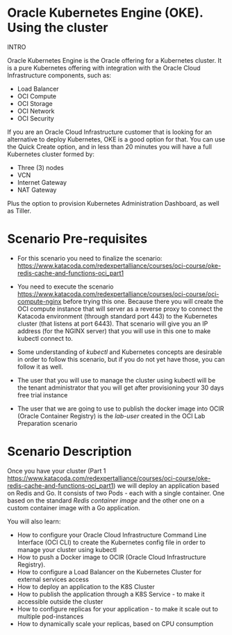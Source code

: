 # Oracle Kubernetes Engine (OKE). Using the cluster
INTRO

Oracle Kubernetes Engine is the Oracle offering for a Kubernetes cluster. It is a pure Kubernetes offering with integration with the Oracle Cloud Infrastructure 
components, such as:

- Load Balancer
- OCI Compute
- OCI Storage
- OCI Network
- OCI Security

If you are an Oracle Cloud Infrastructure customer that is looking for an alternative to deploy Kubernetes, OKE is a good option for that. You can use the 
Quick Create option, and in less than 20 minutes you will have a full Kubernetes cluster formed by:

- Three (3) nodes
- VCN
- Internet Gateway
- NAT Gateway

Plus the option to provision Kubernetes Administration Dashboard, as well as Tiller.

# Scenario Pre-requisites

- For this scenario you need to finalize the scenario: https://www.katacoda.com/redexpertalliance/courses/oci-course/oke-redis-cache-and-functions-oci_part1

- You need to execute the scenario https://www.katacoda.com/redexpertalliance/courses/oci-course/oci-compute-nginx before trying this one. Because there
you will create the OCI compute instance that will server as a reverse proxy to connect the Katacoda environment (through standard port 443) to the Kubernetes cluster (that listens at port 6443). That scenario will give you an IP address (for the NGINX server) that you will
use in this one to make kubectl connect to.

- Some understanding of *kubectl* and Kubernetes concepts are desirable in order to follow this scenario, but if you do not yet have those, you can follow it as well. 

- The user that you will use to manage the cluster using kubectl will be the tenant administrator that you will get after provisioning your 30 days free
trial instance

- The user that we are going to use to publish the docker image into OCIR (Oracle Container Registry) is the *lab-user* created in the OCI Lab Preparation scenario


# Scenario Description

Once you have your cluster (Part 1 https://www.katacoda.com/redexpertalliance/courses/oci-course/oke-redis-cache-and-functions-oci_part1) we will 
deploy an application based on Redis and Go. It consists of two Pods - each with a single container. One based on the standard *Redis container image* and the other one on a custom container image with a Go application. 

You will also learn:
- How to configure your Oracle Cloud Infrastructure Command Line Interface (OCI CLI) to create the Kubernetes config file in order to manage your cluster 
using kubectl
- How to push a Docker image to OCIR (Oracle Cloud Infrastructure Registry).
- How to configure a Load Balancer on the Kubernetes Cluster for external services access
- How to deploy an application to the K8S Cluster
- How to publish the application through a K8S Service - to make it accessible outside the cluster 
- How to configure replicas for your application - to make it scale out to multiple pod-instances
- How to dynamically scale your replicas, based on CPU consumption
